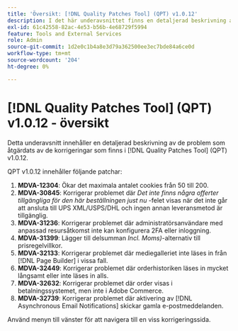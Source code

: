 ```yaml
---
title: 'Översikt: [!DNL Quality Patches Tool] (QPT) v1.0.12'
description: I det här underavsnittet finns en detaljerad beskrivning av de problem som åtgärdats av de korrigeringar som finns i  [!DNL Quality Patches Tool] (QPT) v1.0.12.
exl-id: 61c42558-82ac-4e53-b56b-4e68729f5994
feature: Tools and External Services
role: Admin
source-git-commit: 1d2e0c1b4a8e3d79a362500ee3ec7bde84a6ce0d
workflow-type: tm+mt
source-wordcount: '204'
ht-degree: 0%

---
```


# [!DNL Quality Patches Tool] (QPT) v1.0.12 - översikt

Detta underavsnitt innehåller en detaljerad beskrivning av de problem som åtgärdats av de korrigeringar som finns i [!DNL Quality Patches Tool] (QPT) v1.0.12.

QPT v1.0.12 innehåller följande patchar:

1. **MDVA-12304**: Ökar det maximala antalet cookies från 50 till 200.
1. **MDVA-30845**: Korrigerar problemet där *Det inte finns några offerter tillgängliga för den här beställningen just nu* -felet visas när det inte går att ansluta till UPS XML/USPS/DHL och ingen annan leveransmetod är tillgänglig.
1. **MDVA-31236**: Korrigerar problemet där administratörsanvändare med anpassad resursåtkomst inte kan konfigurera 2FA eller inloggning.
1. **MDVA-31399**: Lägger till delsumman *Incl. Moms)*-alternativ till prisregelvillkor.
1. **MDVA-32133**: Korrigerar problemet där mediegalleriet inte läses in från [!DNL Page Builder] i vissa fall.
1. **MDVA-32449**: Korrigerar problemet där orderhistoriken läses in mycket långsamt eller inte läses in alls.
1. **MDVA-32632**: Korrigerar problemet där order visas i betalningssystemet, men inte i Adobe Commerce.
1. **MDVA-32739**: Korrigerar problemet där aktivering av [!DNL Asynchronous Email Notifications] skickar gamla e-postmeddelanden.

Använd menyn till vänster för att navigera till en viss korrigeringssida.
